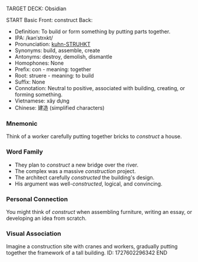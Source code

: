 TARGET DECK: Obsidian

START
Basic
Front:
construct
Back: 
- Definition: To build or form something by putting parts together.
- IPA: /kənˈstrʌkt/
- Pronunciation: [kuhn-STRUHKT](https://www.google.com/search?q=how+to+pronounce+construct)
- Synonyms: build, assemble, create
- Antonyms: destroy, demolish, dismantle
- Homophones: None
- Prefix: con - meaning: together
- Root: struere - meaning: to build
- Suffix: None
- Connotation: Neutral to positive, associated with building, creating, or forming something.
- Vietnamese: xây dựng
- Chinese: 建造 (simplified characters)

### Mnemonic

Think of a worker carefully putting together bricks to *construct* a house.

### Word Family

- They plan to *construct* a new bridge over the river.
- The complex was a massive *construction* project.
- The architect carefully *constructed* the building's design.
- His argument was well-*constructed*, logical, and convincing.

### Personal Connection

You might think of *construct* when assembling furniture, writing an essay, or developing an idea from scratch.

### Visual Association

Imagine a construction site with cranes and workers, gradually putting together the framework of a tall building.
ID: 1727602296342
END